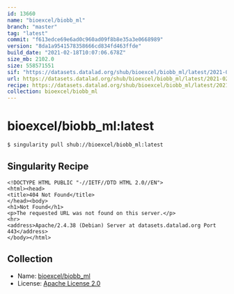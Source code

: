 ```yaml
---
id: 13660
name: "bioexcel/biobb_ml"
branch: "master"
tag: "latest"
commit: "f613edce69e6ad0c960ad09f8b8e35a3e0668989"
version: "8da1a9541578358666cd834fd463ffde"
build_date: "2021-02-18T10:07:06.678Z"
size_mb: 2102.0
size: 558571551
sif: "https://datasets.datalad.org/shub/bioexcel/biobb_ml/latest/2021-02-18-f613edce-8da1a954/8da1a9541578358666cd834fd463ffde.sif"
url: https://datasets.datalad.org/shub/bioexcel/biobb_ml/latest/2021-02-18-f613edce-8da1a954/
recipe: https://datasets.datalad.org/shub/bioexcel/biobb_ml/latest/2021-02-18-f613edce-8da1a954/Singularity
collection: bioexcel/biobb_ml
---
```


# bioexcel/biobb_ml:latest

```bash
$ singularity pull shub://bioexcel/biobb_ml:latest
```

## Singularity Recipe

```singularity
<!DOCTYPE HTML PUBLIC "-//IETF//DTD HTML 2.0//EN">
<html><head>
<title>404 Not Found</title>
</head><body>
<h1>Not Found</h1>
<p>The requested URL was not found on this server.</p>
<hr>
<address>Apache/2.4.38 (Debian) Server at datasets.datalad.org Port 443</address>
</body></html>
```

## Collection

 - Name: [bioexcel/biobb_ml](https://github.com/bioexcel/biobb_ml)
 - License: [Apache License 2.0](https://api.github.com/licenses/apache-2.0)


